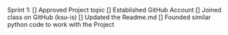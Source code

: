 Sprint 1:
[] Approved Project topic
[] Established GitHub Account
[] Joined class on GitHub (ksu-is)
[] Updated the Readme.md
[] Founded similar python code to work with the Project